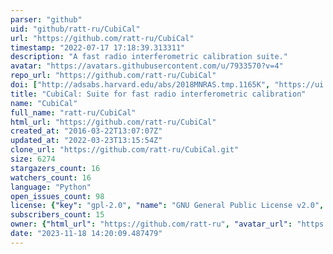 ```yaml
---
parser: "github"
uid: "github/ratt-ru/CubiCal"
url: "https://github.com/ratt-ru/CubiCal"
timestamp: "2022-07-17 17:18:39.313311"
description: "A fast radio interferometric calibration suite."
avatar: "https://avatars.githubusercontent.com/u/7933570?v=4"
repo_url: "https://github.com/ratt-ru/CubiCal"
doi: ["http://adsabs.harvard.edu/abs/2018MNRAS.tmp.1165K", "https://ui.adsabs.harvard.edu/abs/2018ascl.soft05031K/abstract"]
title: "CubiCal: Suite for fast radio interferometric calibration"
name: "CubiCal"
full_name: "ratt-ru/CubiCal"
html_url: "https://github.com/ratt-ru/CubiCal"
created_at: "2016-03-22T13:07:07Z"
updated_at: "2022-03-23T13:15:54Z"
clone_url: "https://github.com/ratt-ru/CubiCal.git"
size: 6274
stargazers_count: 16
watchers_count: 16
language: "Python"
open_issues_count: 98
license: {"key": "gpl-2.0", "name": "GNU General Public License v2.0", "spdx_id": "GPL-2.0", "url": "https://api.github.com/licenses/gpl-2.0", "node_id": "MDc6TGljZW5zZTg="}
subscribers_count: 15
owner: {"html_url": "https://github.com/ratt-ru", "avatar_url": "https://avatars.githubusercontent.com/u/7933570?v=4", "login": "ratt-ru", "type": "Organization"}
date: "2023-11-18 14:20:09.487479"
---
```

